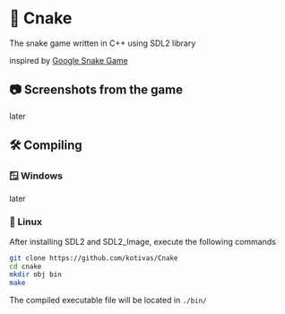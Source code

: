 # 🐍 Cnake
The snake game written in C++ using SDL2 library

inspired by [Google Snake Game](https://g.co/kgs/BTjXHz)

## 📷 Screenshots from the game
later

## 🛠️ Compiling

### 🪟 Windows
later

### 🐧 Linux
After installing SDL2 and SDL2_Image, execute the following commands
```bash
git clone https://github.com/kotivas/Cnake
cd cnake
mkdir obj bin
make
```
The compiled executable file will be located in ``./bin/``
